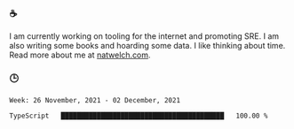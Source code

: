 ### ☕

I am currently working on tooling for the internet and promoting SRE. I am also writing some books and hoarding some data. I like thinking about time. Read more about me at [natwelch.com](https://natwelch.com).

### 🕒

<!--START_SECTION:waka-->
```text
Week: 26 November, 2021 - 02 December, 2021

TypeScript   █████████████████████████████████████████   100.00 % 
```
<!--END_SECTION:waka-->
